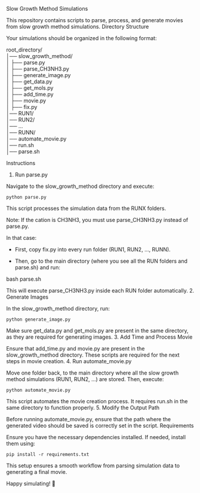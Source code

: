 Slow Growth Method Simulations

This repository contains scripts to parse, process, and generate movies from slow growth method simulations.
Directory Structure

Your simulations should be organized in the following format:

root_directory/  
│── slow_growth_method/  
│   ├── parse.py  
│   ├── parse_CH3NH3.py  
│   ├── generate_image.py  
│   ├── get_data.py  
│   ├── get_mols.py  
│   ├── add_time.py  
│   ├── movie.py  
│   ├── fix.py  
│── RUN1/  
│── RUN2/  
│── ...  
│── RUNN/  
│── automate_movie.py  
│── run.sh  
│── parse.sh

Instructions
1. Run parse.py

Navigate to the slow_growth_method directory and execute:

    python parse.py

This script processes the simulation data from the RUNX folders.

Note: If the cation is CH3NH3, you must use parse_CH3NH3.py instead of parse.py.

In that case:

- First, copy fix.py into every run folder (RUN1, RUN2, ..., RUNN).

- Then, go to the main directory (where you see all the RUN folders and parse.sh) and run:

bash parse.sh

This will execute parse_CH3NH3.py inside each RUN folder automatically.
2. Generate Images

In the slow_growth_method directory, run:

    python generate_image.py

Make sure get_data.py and get_mols.py are present in the same directory, as they are required for generating images.
3. Add Time and Process Movie

Ensure that add_time.py and movie.py are present in the slow_growth_method directory. These scripts are required for the next steps in movie creation.
4. Run automate_movie.py

Move one folder back, to the main directory where all the slow growth method simulations (RUN1, RUN2, ...) are stored. Then, execute:

    python automate_movie.py

This script automates the movie creation process. It requires run.sh in the same directory to function properly.
5. Modify the Output Path

Before running automate_movie.py, ensure that the path where the generated video should be saved is correctly set in the script.
Requirements

Ensure you have the necessary dependencies installed. If needed, install them using:

    pip install -r requirements.txt

This setup ensures a smooth workflow from parsing simulation data to generating a final movie.

Happy simulating! 🚀
